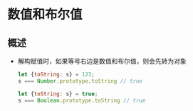 # 数值和布尔值

## 概述

- 解构赋值时，如果等号右边是数值和布尔值，则会先转为对象

    ```js
    let {toString: s} = 123;
    s === Number.prototype.toString // true

    let {toString: s} = true;
    s === Boolean.prototype.toString // true
    ```
